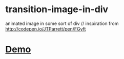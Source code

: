 # transition-image-in-div
animated image in some sort of div // inspiration from http://codepen.io/JTParrett/pen/FGyft

<a href="http://fosibodu.github.io/transition-image-in-div/"><h1>Demo</h1></a>
